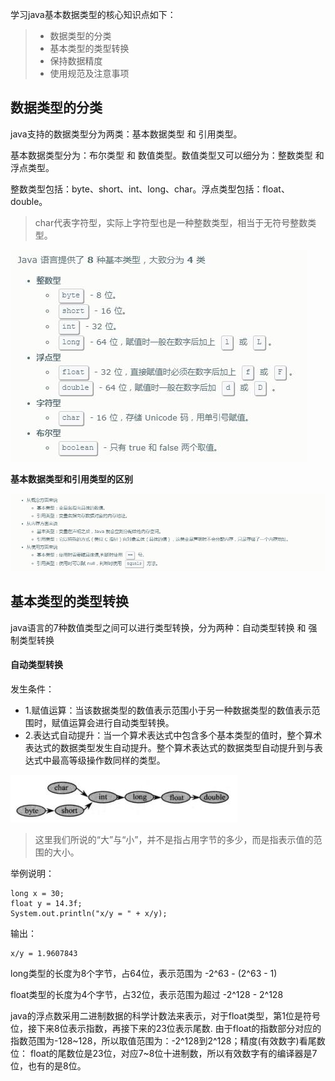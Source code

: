 学习java基本数据类型的核心知识点如下：
> - 数据类型的分类
> - 基本类型的类型转换
> - 保持数据精度
> - 使用规范及注意事项

## 数据类型的分类

java支持的数据类型分为两类：基本数据类型 和 引用类型。

基本数据类型分为：布尔类型 和 数值类型。数值类型又可以细分为：整数类型 和 浮点类型。

整数类型包括：byte、short、int、long、char。浮点类型包括：float、double。

> char代表字符型，实际上字符型也是一种整数类型，相当于无符号整数类型。

![](../images/doc/basetype1.jpg)

**基本数据类型和引用类型的区别**

![](../images/doc/basetype2.jpg)

## 基本类型的类型转换

java语言的7种数值类型之间可以进行类型转换，分为两种：自动类型转换 和 强制类型转换

#### 自动类型转换

发生条件：
- 1.赋值运算：当该数据类型的数值表示范围小于另一种数据类型的数值表示范围时，赋值运算会进行自动类型转换。
- 2.表达式自动提升：当一个算术表达式中包含多个基本类型的值时，整个算术表达式的数据类型发生自动提升。整个算术表达式的数据类型自动提升到与表达式中最高等级操作数同样的类型。


![](../images/doc/basetype3.jpg)

> 这里我们所说的“大”与“小”，并不是指占用字节的多少，而是指表示值的范围的大小。

举例说明：

```
long x = 30;
float y = 14.3f;
System.out.println("x/y = " + x/y);
```
输出：
```
x/y = 1.9607843
```

long类型的长度为8个字节，占64位，表示范围为 -2^63  -  (2^63 - 1)

float类型的长度为4个字节，占32位，表示范围为超过  -2^128 - 2^128 

java的浮点数采用二进制数据的科学计数法来表示，对于float类型，第1位是符号位，接下来8位表示指数，再接下来的23位表示尾数.
由于float的指数部分对应的指数范围为-128~128，所以取值范围为：-2^128到2^128；精度(有效数字)看尾数位：
float的尾数位是23位，对应7~8位十进制数，所以有效数字有的编译器是7位，也有的是8位。





